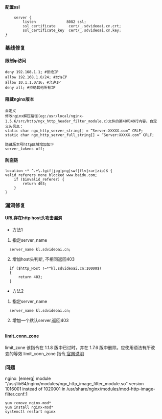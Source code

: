 
#### 配置ssl

```
    server {
        listen              8082 ssl;
        ssl_certificate      cert/_.sdvideoai.cn.crt;
        ssl_certificate_key  cert/_.sdvideoai.cn.key;
}
```

### 基线修复
#### 限制ip访问
```
deny 192.168.1.1; #拒绝IP  
allow 192.168.1.0/24; #允许IP  
allow 10.1.1.0/16; #允许IP  
deny all; #拒绝其他所有IP
```

#### 隐藏nginx版本
```
自定义
修改nginx解压路径(eg:/usr/local/nginx-1.5.6/src/http/ngx_http_header_filter_module.c)文件的第48和49行内容，自定义头信息：  
static char ngx_http_server_string[] = “Server:XXXXX.com” CRLF;  
static char ngx_http_server_full_string[] = “Server:XXXXX.com” CRLF;  

隐藏版本号http区域增加如下  
server_tokens off;
```

#### 防盗链
```
location ~* ^.+\.(gif|jpg|png|swf|flv|rar|zip)$ {  
valid_referers none blocked www.baidu.com;  
	if ($invalid_referer) {  
		return 403;  
	}  
}
```


### 漏洞修复
#### URL存在http host头攻击漏洞
- 方法1
1. 指定server_name
```
  server_name kl.sdvideoai.cn;  
```
2.  增加host头判断, 不相同返回403
```
  if ($http_Host !~*^kl.sdvideoai.cn:10000$)  
  {  
      return 403;  
  }
```
- 方法2
1. 指定server_name
```
  server_name kl.sdvideoai.cn;  
```
2. 增加一个默认server,返回403
```

```

#### limit_conn_zone

limit_zone 该指令在 1.1.8 版中已过时，并在 1.7.6 版中删除。应使用语法有所改变的等效 limit_conn_zone 指令,[官网说明](https://nginx.org/en/docs/http/ngx_http_limit_conn_module.html#limit_zone)



### 问题
nginx: [emerg] module "/usr/lib64/nginx/modules/ngx_http_image_filter_module.so" version 1016001 instead of 1020001 in /usr/share/nginx/modules/mod-http-image-filter.conf:1

```
yum remove nginx-mod*
yum install nginx-mod*
systemctl restart nginx

```